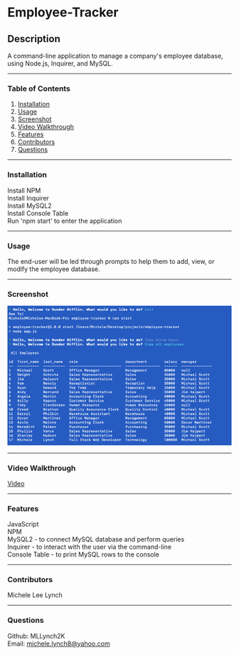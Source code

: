 # Employee-Tracker

## Description   
A command-line application to manage a company's employee database, using Node.js, Inquirer, and MySQL.

***
### Table of Contents  
1. [Installation](https://github.com/MLLynch2K/employee-tracker#installation)
2. [Usage](https://github.com/MLLynch2K/employee-tracker#usage)
3. [Screenshot](https://github.com/MLLynch2K/employee-tracker#screenshot)
4. [Video Walkthrough](https://github.com/MLLynch2K/employee-tracker#video-walkthrough)
5. [Features](https://github.com/MLLynch2K/employee-tracker#features)
6. [Contributors](https://github.com/MLLynch2K/employee-tracker#contributors)
7. [Questions](https://github.com/MLLynch2K/employee-tracker#questions)  

***
### Installation 
Install NPM   
Install Inquirer   
Install MySQL2   
Install Console Table   
Run 'npm start' to enter the application

***
### Usage
The end-user will be led through prompts to help them to add, view, or modify the employee database.

***
### Screenshot  
![Screenshot Employee Tracker Database](images/sampledatabase.png)  

***
### Video Walkthrough
[Video](https://drive.google.com/file/d/1g1p_oGOrFInFvxkg2qdWyjHfXVtkVwo9/view)


***
### Features  
JavaScript  
NPM  
MySQL2 - to connect MySQL database and perform queries      
Inquirer - to interact with the user via the command-line   
Console Table - to print MySQL rows to the console

***
### Contributors  
Michele Lee Lynch

***
### Questions  
Github: MLLynch2K  
Email: michele.lynch8@yahoo.com

